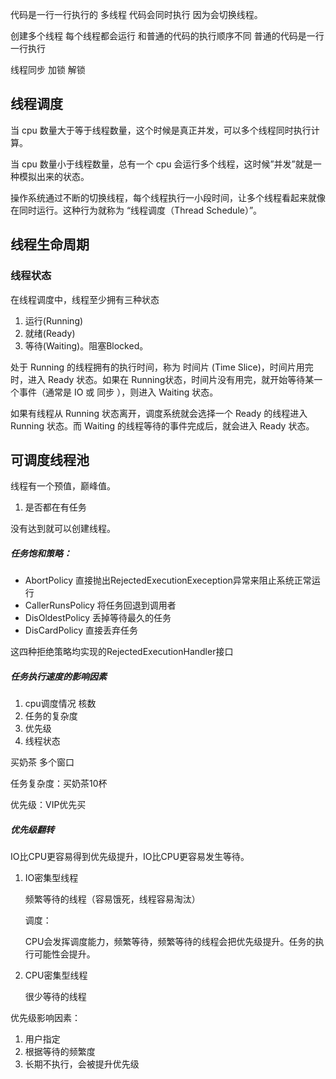 代码是一行一行执行的 
多线程 代码会同时执行    因为会切换线程。


创建多个线程 每个线程都会运行  和普通的代码的执行顺序不同 普通的代码是一行一行执行

线程同步 加锁 解锁 

## 线程调度

当 cpu 数量大于等于线程数量，这个时候是真正并发，可以多个线程同时执行计算。

当 cpu 数量小于线程数量，总有一个 cpu 会运行多个线程，这时候”并发”就是一种模拟出来的状态。

操作系统通过不断的切换线程，每个线程执行一小段时间，让多个线程看起来就像在同时运行。这种行为就称为 “线程调度（Thread Schedule）”。

## 线程生命周期

### 线程状态

在线程调度中，线程至少拥有三种状态 

1. 运行(Running)
2. 就绪(Ready)
3. 等待(Waiting)。阻塞Blocked。

处于 Running 的线程拥有的执行时间，称为 时间片 (Time Slice)，时间片用完时，进入 Ready 状态。如果在 Running状态，时间片没有用完，就开始等待某一个事件（通常是 IO 或 同步 ），则进入 Waiting 状态。

如果有线程从 Running 状态离开，调度系统就会选择一个 Ready 的线程进入 Running 状态。而 Waiting 的线程等待的事件完成后，就会进入 Ready 状态。

## 可调度线程池

线程有一个预值，巅峰值。

1. 是否都在有任务

没有达到就可以创建线程。

##### 任务饱和策略：

- AbortPolicy 直接抛出RejectedExecutionExeception异常来阻止系统正常运行 
- CallerRunsPolicy 将任务回退到调用者 
- DisOldestPolicy 丢掉等待最久的任务
- DisCardPolicy 直接丢弃任务

这四种拒绝策略均实现的RejectedExecutionHandler接口

##### 任务执行速度的影响因素

1. cpu调度情况 核数
2. 任务的复杂度
3. 优先级
4. 线程状态

买奶茶 多个窗口

任务复杂度：买奶茶10杯

优先级：VIP优先买

##### 优先级翻转

IO比CPU更容易得到优先级提升，IO比CPU更容易发生等待。

1. IO密集型线程

   频繁等待的线程（容易饿死，线程容易淘汰）

   调度：

   CPU会发挥调度能力，频繁等待，频繁等待的线程会把优先级提升。任务的执行可能性会提升。

2. CPU密集型线程

   很少等待的线程

优先级影响因素：

1. 用户指定
2. 根据等待的频繁度
3. 长期不执行，会被提升优先级